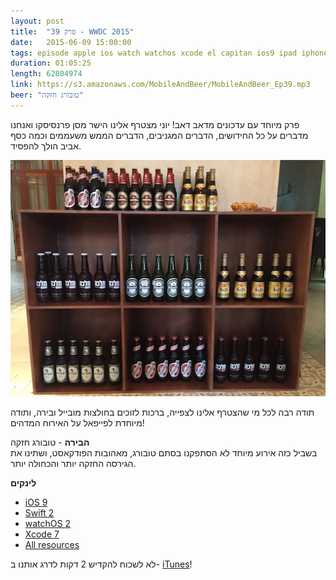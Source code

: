 ```yaml
---
layout: post
title:  "פרק 39 - WWDC 2015"
date:   2015-06-09 15:00:00
tags: episode apple ios watch watchos xcode el capitan ios9 ipad iphone
duration: 01:05:25
length: 62804974
link: https://s3.amazonaws.com/MobileAndBeer/MobileAndBeer_Ep39.mp3
beer: "טובורג חזקה"
---
```


פרק מיוחד עם עדכונים מדאב דאב! יוני מצטרף אלינו הישר מסן פרנסיסקו ואנחנו מדברים על כל 
החידושים, הדברים המגניבים, הדברים הממש משעממים וכמה כסף אביב הולך להפסיד.

![](/images/wwdc-beers.jpg)

תודה רבה לכל מי שהצטרף אלינו לצפייה, ברכות לזוכים בחולצות מובייל ובירה, ותודה מיוחדת לפייפאל על האירוח המדהים!

**הבירה** - טובורג חזקה  
בשביל כזה אירוע מיוחד לא הסתפקנו בסתם טובורג, מאהובות הפודקאסט, ושתינו את הגירסה החזקה יותר והכחולה יותר.

**לינקים**

- [iOS 9](https://developer.apple.com/ios/pre-release/)
- [Swift 2](https://developer.apple.com/swift/)
- [watchOS 2](https://developer.apple.com/watchos/pre-release/)
- [Xcode 7](https://developer.apple.com/xcode/)
- [All resources](https://developer.apple.com/resources/)

לא לשכוח להקדיש 2 דקות לדרג אותנו ב- [iTunes](https://itunes.apple.com/il/podcast/mwbyyl-wbyrh/id666362146?mt=2)!
